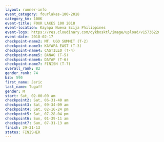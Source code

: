 ```yaml
---
layout: runner-info 
event_category: fourlakes-100-2018 
category_km: 100K 
event-title: FOUR LAKES 100 2018 
event-location: Kayapa Nueva Ecija Philippines 
event-logo: https://res.cloudinary.com/dykbosktl/image/upload/v1573622832/Logo/logo_1_hdutmh.jpg 
event-date: 2018-02-17 
checkpoint-name2: MT. UGO SUMMIT (T-2) 
checkpoint-name3: KAYAPA EAST (T-3) 
checkpoint-name4: CASTILLO (T-4) 
checkpoint-name5: BANAO (T-5) 
checkpoint-name6: DAYAP (T-6) 
checkpoint-name7: FINISH (T-7) 
overall_rank: 82
gender_rank: 74
bib: 590
first_name: Jeric
last_name: Tugaff
gender: M
start: Sat, 02-00-00 am
checkpoint2: Sat, 06-31-40 am
checkpoint3: Sat, 09-34-09 am
checkpoint4: Sat, 02-16-24 pm
checkpoint5: Sat, 07-28-04 pm
checkpoint6: Sun, 01-39-11 am
checkpoint7: Sun, 07-31-13 am
finish: 29-31-13
status: FINISHER
---
```

